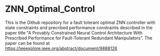 # ZNN_Optimal_Control
This is the Github repository for a fault tolerant optimal ZNN controller with state constraints and precribed performance constraints described in the paper title "A Provably Constrained Neural Control Architecture With Prescribed Performance for Fault-Tolerant Redundant Manipulators". The paper can be found at https://ieeexplore.ieee.org/abstract/document/9888126
